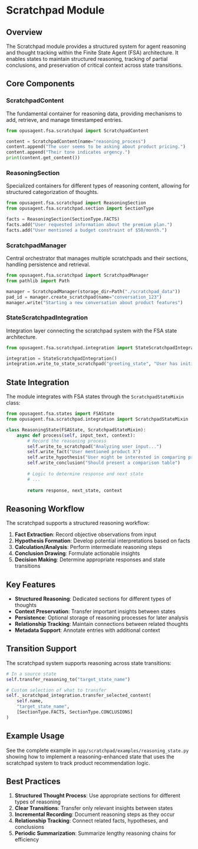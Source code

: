 # Scratchpad Module

## Overview

The Scratchpad module provides a structured system for agent reasoning and thought tracking within the Finite State Agent (FSA) architecture. It enables states to maintain structured reasoning, tracking of partial conclusions, and preservation of critical context across state transitions.

## Core Components

### ScratchpadContent

The fundamental container for reasoning data, providing mechanisms to add, retrieve, and manage timestamped entries.

```python
from opusagent.fsa.scratchpad import ScratchpadContent

content = ScratchpadContent(name="reasoning_process")
content.append("The user seems to be asking about product pricing.")
content.append("Their tone indicates urgency.")
print(content.get_content())
```

### ReasoningSection

Specialized containers for different types of reasoning content, allowing for structured categorization of thoughts.

```python
from opusagent.fsa.scratchpad import ReasoningSection
from opusagent.fsa.scratchpad.section import SectionType

facts = ReasoningSection(SectionType.FACTS)
facts.add("User requested information about the premium plan.")
facts.add("User mentioned a budget constraint of $50/month.")
```

### ScratchpadManager

Central orchestrator that manages multiple scratchpads and their sections, handling persistence and retrieval.

```python
from opusagent.fsa.scratchpad import ScratchpadManager
from pathlib import Path

manager = ScratchpadManager(storage_dir=Path("./scratchpad_data"))
pad_id = manager.create_scratchpad(name="conversation_123")
manager.write("Starting a new conversation about product features")
```

### StateScratchpadIntegration

Integration layer connecting the scratchpad system with the FSA state architecture.

```python
from opusagent.fsa.scratchpad.integration import StateScratchpadIntegration

integration = StateScratchpadIntegration()
integration.write_to_state_scratchpad("greeting_state", "User has initiated conversation")
```

## State Integration

The module integrates with FSA states through the `ScratchpadStateMixin` class:

```python
from opusagent.fsa.states import FSAState
from opusagent.fsa.scratchpad.integration import ScratchpadStateMixin

class ReasoningState(FSAState, ScratchpadStateMixin):
    async def process(self, input_text, context):
        # Record the reasoning process
        self.write_to_scratchpad("Analyzing user input...")
        self.write_fact("User mentioned product X")
        self.write_hypothesis("User might be interested in comparing products")
        self.write_conclusion("Should present a comparison table")
        
        # Logic to determine response and next state
        # ...
        
        return response, next_state, context
```

## Reasoning Workflow

The scratchpad supports a structured reasoning workflow:

1. **Fact Extraction**: Record objective observations from input
2. **Hypothesis Formation**: Develop potential interpretations based on facts
3. **Calculation/Analysis**: Perform intermediate reasoning steps
4. **Conclusion Drawing**: Formulate actionable insights
5. **Decision Making**: Determine appropriate responses and state transitions

## Key Features

- **Structured Reasoning**: Dedicated sections for different types of thoughts
- **Context Preservation**: Transfer important insights between states
- **Persistence**: Optional storage of reasoning processes for later analysis
- **Relationship Tracking**: Maintain connections between related thoughts
- **Metadata Support**: Annotate entries with additional context

## Transition Support

The scratchpad system supports reasoning across state transitions:

```python
# In a source state
self.transfer_reasoning_to("target_state_name")

# Custom selection of what to transfer
self._scratchpad_integration.transfer_selected_content(
    self.name,
    "target_state_name",
    [SectionType.FACTS, SectionType.CONCLUSIONS]
)
```

## Example Usage

See the complete example in `app/scratchpad/examples/reasoning_state.py` showing how to implement a reasoning-enhanced state that uses the scratchpad system to track product recommendation logic.

## Best Practices

1. **Structured Thought Process**: Use appropriate sections for different types of reasoning
2. **Clear Transitions**: Transfer only relevant insights between states
3. **Incremental Recording**: Document reasoning steps as they occur
4. **Relationship Tracking**: Connect related facts, hypotheses, and conclusions
5. **Periodic Summarization**: Summarize lengthy reasoning chains for efficiency
